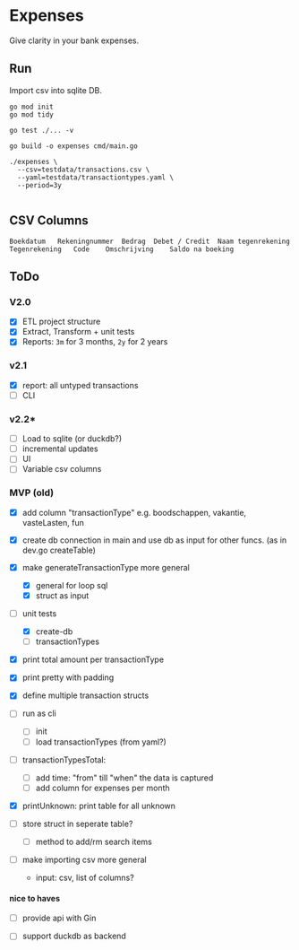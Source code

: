 
# Expenses

Give clarity in your bank expenses.

## Run

Import csv into sqlite DB.

```shell
go mod init
go mod tidy

go test ./... -v

go build -o expenses cmd/main.go

./expenses \
  --csv=testdata/transactions.csv \
  --yaml=testdata/transactiontypes.yaml \
  --period=3y


```

## CSV Columns

```shell
Boekdatum	Rekeningnummer	Bedrag	Debet / Credit	Naam tegenrekening	Tegenrekening	Code	Omschrijving	Saldo na boeking
```

## ToDo

### V2.0

- [x] ETL project structure
- [x] Extract, Transform + unit tests
- [x] Reports: `3m` for 3 months, `2y` for 2 years

### v2.1

- [x] report: all untyped transactions
- [ ] CLI

### v2.2*

- [ ] Load to sqlite (or duckdb?)
- [ ] incremental updates
- [ ] UI
- [ ] Variable csv columns

### MVP (old)

- [x] add column "transactionType" e.g. boodschappen, vakantie, vasteLasten, fun
- [x] create db connection in main and use db as input for other funcs. (as in dev.go createTable)
- [x] make generateTransactionType more general
  - [x] general for loop sql
  - [x] struct as input
- [ ] unit tests
  - [x] create-db
  - [ ] transactionTypes
- [x] print total amount per transactionType
- [x] print pretty with padding
- [x] define multiple transaction structs
- [ ] run as cli
  - [ ] init
  - [ ] load transactionTypes (from yaml?) 

- [ ] transactionTypesTotal:
  - [ ] add time: "from" till "when" the data is captured
  - [ ] add column for expenses per month
- [x] printUnknown: print table for all unknown

- [ ] store struct in seperate table?
  - [ ] method to add/rm search items

- [ ] make importing csv more general
  - input: csv, list of columns?

#### nice to haves

- [ ] provide api with Gin
- [ ] support duckdb as backend


